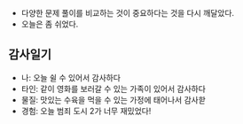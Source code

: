 - 다양한 문제 풀이를 비교하는 것이 중요하다는 것을 다시 깨달았다.
- 오늘은 좀 쉬었다.

## 감사일기 
- 나: 오늘 쉴 수 있어서 감사하다
- 타인: 같이 영화를 보러갈 수 있는 가족이 있어서 감사하다
- 물질: 맛있는 수육을 먹을 수 있는 가정에 태어나서 감사핟
- 경험: 오늘 범죄 도시 2가 너무 재밌었다!
